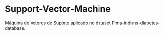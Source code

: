 # Support-Vector-Machine

Máquina de Vetores de Suporte aplicado no dataset Pima-indians-diabetes-database.

